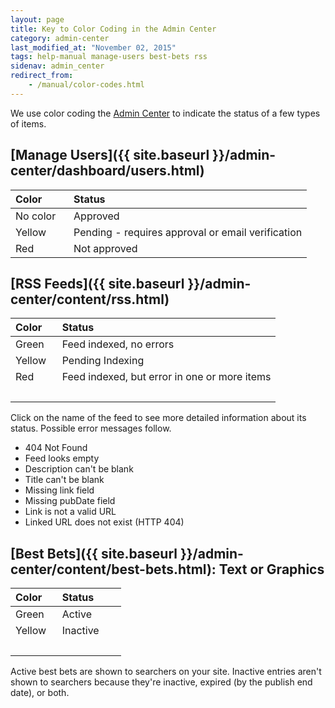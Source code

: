 ```yaml
---
layout: page
title: Key to Color Coding in the Admin Center
category: admin-center
last_modified_at: "November 02, 2015"
tags: help-manual manage-users best-bets rss
sidenav: admin_center
redirect_from:
    - /manual/color-codes.html
---
```


We use color coding the [Admin Center](https://search.usa.gov/sites/) to indicate the status of a few types of items.

## [Manage Users]({{ site.baseurl }}/admin-center/dashboard/users.html)

| Color | Status |
| :------------ | :---------------------------------- |
| No color&nbsp;&nbsp;&nbsp; | Approved&nbsp;&nbsp;&nbsp;&nbsp;&nbsp;&nbsp;&nbsp;&nbsp;&nbsp; |
| Yellow  | Pending - requires approval or email verification |
| Red   | Not approved |

## [RSS Feeds]({{ site.baseurl }}/admin-center/content/rss.html)

| Color | Status |
| :------------ | :---------------------------------- |
| Green&nbsp;&nbsp;&nbsp; | Feed indexed, no errors&nbsp;&nbsp;&nbsp;&nbsp;&nbsp;&nbsp; |
| Yellow  | Pending Indexing |
| Red   | Feed indexed, but error in one or more items |
| &nbsp; | &nbsp; |

Click on the name of the feed to see more detailed information about its status. Possible error messages follow.

* 404 Not Found
* Feed looks empty
* Description can't be blank
* Title can't be blank
* Missing link field
* Missing pubDate field
* Link is not a valid URL
* Linked URL does not exist (HTTP 404)

## [Best Bets]({{ site.baseurl }}/admin-center/content/best-bets.html): Text or Graphics

| Color | Status |
| :------------ | :---------------------------------- |
| Green&nbsp;&nbsp;&nbsp;  | Active&nbsp;&nbsp;&nbsp;&nbsp;&nbsp;&nbsp;&nbsp;&nbsp;&nbsp; |
| Yellow   | Inactive |
| &nbsp; | &nbsp; |

Active best bets are shown to searchers on your site. Inactive entries aren't shown to searchers because they're inactive, expired (by the publish end date), or both.
